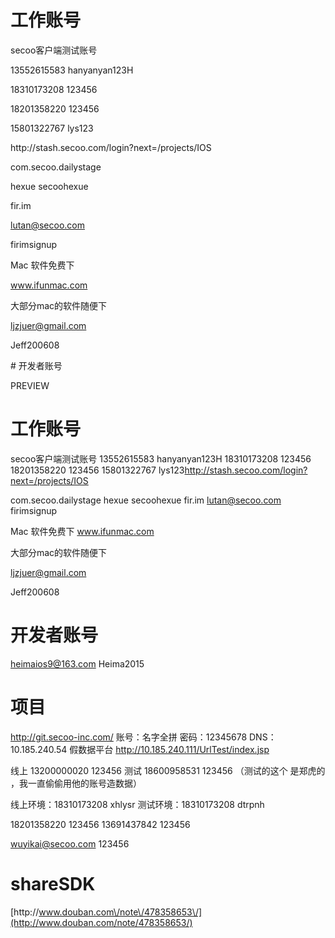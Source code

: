 # 工作账号

secoo客户端测试账号

13552615583 hanyanyan123H

18310173208 123456

18201358220 123456

15801322767 lys123

http:\/\/stash.secoo.com\/login?next=\/projects\/IOS

com.secoo.dailystage

hexue secoohexue

fir.im

lutan@secoo.com

firimsignup

Mac 软件免费下

www.ifunmac.com

大部分mac的软件随便下

ljzjuer@gmail.com

Jeff200608

\# 开发者账号

PREVIEW

# **工作账号**

secoo客户端测试账号 13552615583 hanyanyan123H 18310173208 123456 18201358220 123456 15801322767 lys123[http:\/\/stash.secoo.com\/login?next=\/projects\/IOS](http://stash.secoo.com/login?next=/projects/IOS)

com.secoo.dailystage hexue secoohexue fir.im lutan@secoo.com firimsignup

Mac 软件免费下 www.ifunmac.com

大部分mac的软件随便下

ljzjuer@gmail.com

Jeff200608

# **开发者账号**

heimaios9@163.com Heima2015

# **项目**

[http:\/\/git.secoo-inc.com\/](http://git.secoo-inc.com/) 账号：名字全拼 密码：12345678 DNS：10.185.240.54 假数据平台 [http:\/\/10.185.240.111\/UrlTest\/index.jsp](http://10.185.240.111/UrlTest/index.jsp)

线上 13200000020 123456 测试 18600958531 123456 （测试的这个 是郑虎的 ，我一直偷偷用他的账号造数据）

线上环境：18310173208 xhlysr 测试环境：18310173208 dtrpnh

18201358220 123456 13691437842 123456

wuyikai@secoo.com 123456

# **shareSDK**

[http:\/\/www.douban.com\/note\/478358653\/](http://www.douban.com/note/478358653/)

